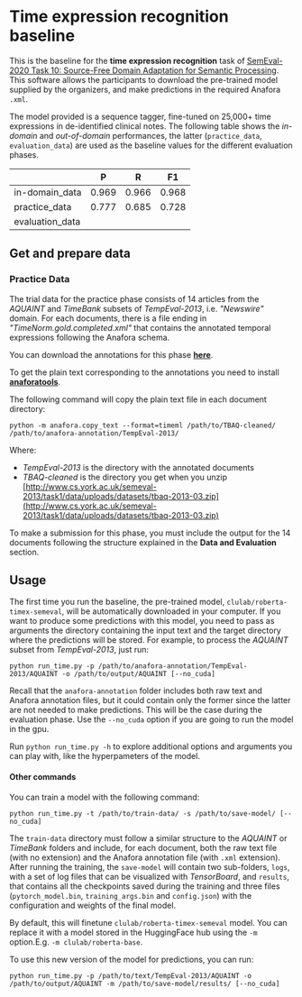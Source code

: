 # Time expression recognition baseline

This is  the baseline for the **time expression recognition** task of [SemEval-2020 Task 10: Source-Free Domain Adaptation for Semantic Processing](https://machine-learning-for-medical-language.github.io/source-free-domain-adaptation/). This software allows the participants to download the pre-trained model supplied by the organizers, and make predictions in the required Anafora `.xml`.

The model provided is a sequence tagger, fine-tuned on 25,000+ time expressions in de-identified clinical notes. The following table shows the _in-domain_ and _out-of-domain_ performances, the latter (`practice_data`, `evaluation_data`) are used as the baseline values for the different evaluation phases.

|                 | P     | R     | F1    |
|-----------------|-------|-------|-------|
| in-domain_data  | 0.969 | 0.966 | 0.968 |
| practice_data   | 0.777 | 0.685 | 0.728 |
| evaluation_data |       |       |       |


## Get and prepare data

### Practice Data

The trial data for the practice phase consists of 14 articles from the _AQUAINT_ and _TimeBank_ subsets of  _TempEval-2013_, i.e. _"Newswire"_ domain. For each documents, there is a file ending in _"TimeNorm.gold.completed.xml"_ that contains the annotated temporal expressions following the Anafora schema.

You can download the annotations for this phase [**here**](https://github.com/Machine-Learning-for-Medical-Language/source-free-domain-adaptation/tree/master/practice_data/time).

To get the plain text corresponding to the annotations you need to install [**anaforatools**](https://pypi.org/project/anaforatools/).

The following command will copy the plain text file in each document directory:

    python -m anafora.copy_text --format=timeml /path/to/TBAQ-cleaned/ /path/to/anafora-annotation/TempEval-2013/

Where:

-   _TempEval-2013_ is the directory with the annotated documents
-   _TBAQ-cleaned_ is the directory you get when you unzip [http://www.cs.york.ac.uk/semeval-2013/task1/data/uploads/datasets/tbaq-2013-03.zip](http://www.cs.york.ac.uk/semeval-2013/task1/data/uploads/datasets/tbaq-2013-03.zip)

To make a submission for this phase, you must include the output for the 14 documents following the structure explained in the **Data and Evaluation** section.

## Usage


The first time you run the baseline, the pre-trained model, `clulab/roberta-timex-semeval`, will be automatically downloaded in your computer. If you want to produce some predictions with this model, you need to pass as arguments the directory containing the input text and the target directory where the predictions will be stored. For example, to process the _AQUAINT_ subset from _TempEval-2013_, just run:

    python run_time.py -p /path/to/anafora-annotation/TempEval-2013/AQUAINT -o /path/to/output/AQUAINT [--no_cuda]

Recall that the `anafora-annotation` folder includes both raw text and Anafora annotation files, but it could contain only the former since the latter are not needed to make predictions. This will be the case during the evaluation phase. Use the `--no_cuda` option if you are going to run the model in the gpu.

Run `python run_time.py -h` to explore additional options and arguments you can play with, like the hyperpameters of the model. 

#### Other commands

You can train a model with the following command:

    python run_time.py -t /path/to/train-data/ -s /path/to/save-model/ [--no_cuda]

The `train-data` directory must follow a similar structure to the _AQUAINT_ or _TimeBank_ folders and include, for each document, both the raw text file (with no extension) and the Anafora annotation file (with `.xml` extension). After running the training, the `save-model` will contain two sub-folders, `logs`, with a set of log files that can be visualized with _TensorBoard_, and `results`, that contains all the checkpoints saved during the training and three files (`pytorch_model.bin`, `training_args.bin` and `config.json`) with the configuration and weights of the final model.

By default, this will finetune `clulab/roberta-timex-semeval` model. You can replace it with a model stored in the HuggingFace hub using the `-m` option.E.g. `-m clulab/roberta-base`.

To use this new version of the model for predictions, you can run:

    python run_time.py -p /path/to/text/TempEval-2013/AQUAINT -o /path/to/output/AQUAINT -m /path/to/save-model/results/ [--no_cuda]
